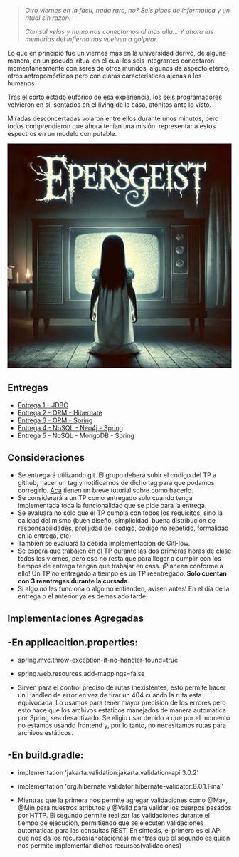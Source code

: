 
> _Otro viernes en la facu, nada raro, no?_
> _Seis pibes de informatica y un ritual sin razon._
> 
> _Con sal velas y humo nos conectamos al mas alla..._
> _Y ahora las memorias del infierno nos vuelven a golpear._

Lo que en principio fue un viernes más en la universidad derivó, de alguna manera, en un pseudo-ritual en el cual los seis integrantes conectaron momentáneamente con seres de otros mundos, algunos de aspecto etéreo, otros antropomórficos pero con claras características ajenas a los humanos.

Tras el corto estado eufórico de esa experiencia, los seis programadores volvieron en sí, sentados en el living de la casa, atónitos ante lo visto.

Miradas desconcertadas volaron entre ellos durante unos minutos, pero todos comprendieron que ahora tenían una misión: representar a estos espectros en un modelo computable.

<p align="center">
  <img src="enunciado/epersgeist.png"/>
</p>

## Entregas
- [Entrega 1 - JDBC](enunciado/entrega1/entrega1.md)
- [Entrega 2 - ORM - Hibernate](enunciado/entrega2/entrega2.md)
- [Entrega 3 - ORM - Spring](/enunciado/entrega3/enunciado_tp3.md)
- [Entrega 4 - NoSQL - Neo4j - Spring](enunciado/entrega4/enunciado_tp4.md)
- Entrega 5 - NoSQL - MongoDB - Spring

## Consideraciones
- Se entregará utilizando git. El grupo deberá subir el código del TP a github, hacer un tag y notificarnos de dicho tag para que podamos corregirlo. [Acá](https://sites.google.com/site/estrategiasdepersistencia/material/entregando-con-git) tienen un breve tutorial sobre como hacerlo.
- Se considerará a un TP como entregado solo cuando tenga implementada toda la funcionalidad que se pide para la entrega.
- Se evaluará no solo que el TP cumpla con todos los requisitos, sino la calidad del mismo (buen diseño, simplicidad, buena distribución de responsabilidades, prolijidad del código, código no repetido, formalidad en la entrega, etc)
- Tambien se evaluará la debida implementacion de GitFlow.
- Se espera que trabajen en el TP durante las dos primeras horas de clase todos los viernes, pero eso no resta que para llegar a cumplir con los tiempos de entrega tengan que trabajar en casa. ¡Planeen conforme a ello! Un TP no entregado a tiempo es un TP reentregado. **Solo cuentan con 3 reentregas durante la cursada.**
- Si algo no les funciona o algo no entienden, avisen antes! En el día de la entrega o el anterior ya es demasiado tarde.

## Implementaciones Agregadas
-En applicacition.properties: 
-
  - spring.mvc.throw-exception-if-no-handler-found=true
  - spring.web.resources.add-mappings=false

  - Sirven para el control preciso de rutas inexistentes, esto permite hacer un Handleo de error en vez de tirar un 404 cuando la ruta esta equivocada. Lo usamos para tener mayor precision de los errores pero esto hace que los archivos estaticos manejados de manera automatica por Spring sea desactivado. Se eligio usar debido a que por el momento no estamos usando frontend y, por lo tanto, no necesitamos rutas para archivos estáticos.
    
-En build.gradle:
-
  - implementation 'jakarta.validation:jakarta.validation-api:3.0.2'
  - implementation 'org.hibernate.validator:hibernate-validator:8.0.1.Final'

  - Mientras que la primera nos permite agregar validaciones como @Max, @Min para nuestros atributos y @Valid para validar los cuerpos pasados por HTTP. El segundo permite realizar las validaciones durante el tiempo de ejecucion, permitiendo que se ejecuten validaciones automaticas para las consultas REST. En sintesis, el primero es el API que nos da los recursos(anotaciones) mientras que el segundo es quien nos permite implementar dichos recursos(validaciones) 

